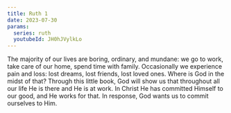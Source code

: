 ```yaml
---
title: Ruth 1
date: 2023-07-30
params:
  series: ruth
  youtubeId: JH0hJVylkLo
---
```


The majority of our lives are boring, ordinary, and mundane: we go to work, take care of our home, spend time with family. Occasionally we experience pain and loss: lost dreams, lost friends, lost loved ones. Where is God in the midst of that? Through this little book, God will show us that throughout all our life He is there and He is at work. In Christ He has committed Himself to our good, and He works for that. In response, God wants us to commit ourselves to Him.
